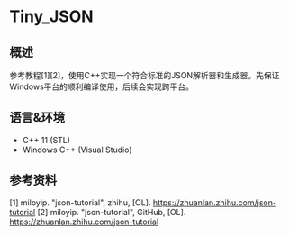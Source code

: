 # Tiny_JSON
## 概述
参考教程[1][2]，使用C++实现一个符合标准的JSON解析器和生成器。先保证Windows平台的顺利编译使用，后续会实现跨平台。  

## 语言&环境
+ C++ 11 (STL)
+ Windows C++ (Visual Studio)

## 参考资料
[1] miloyip. "json-tutorial", zhihu, [OL]. https://zhuanlan.zhihu.com/json-tutorial
[2] miloyip. "json-tutorial", GitHub, [OL]. https://zhuanlan.zhihu.com/json-tutorial
